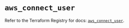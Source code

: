 # `aws_connect_user`

Refer to the Terraform Registry for docs: [`aws_connect_user`](https://registry.terraform.io/providers/hashicorp/aws/6.14.1/docs/resources/connect_user).
